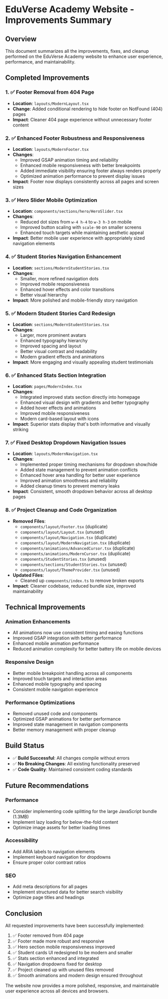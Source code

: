 # EduVerse Academy Website - Improvements Summary

## Overview
This document summarizes all the improvements, fixes, and cleanup performed on the EduVerse Academy website to enhance user experience, performance, and maintainability.

## Completed Improvements

### 1. ✅ Footer Removal from 404 Page
- **Location**: `layouts/ModernLayout.tsx`
- **Change**: Added conditional rendering to hide footer on NotFound (404) pages
- **Impact**: Cleaner 404 page experience without unnecessary footer content

### 2. ✅ Enhanced Footer Robustness and Responsiveness
- **Location**: `layouts/ModernFooter.tsx`
- **Changes**:
  - Improved GSAP animation timing and reliability
  - Enhanced mobile responsiveness with better breakpoints
  - Added immediate visibility ensuring footer always renders properly
  - Optimized animation performance to prevent display issues
- **Impact**: Footer now displays consistently across all pages and screen sizes

### 3. ✅ Hero Slider Mobile Optimization
- **Location**: `components/sections/hero/HeroSlider.tsx`
- **Changes**:
  - Reduced dot sizes from `w-4 h-4` to `w-3 h-3` on mobile
  - Improved button scaling with `scale-90` on smaller screens
  - Enhanced touch targets while maintaining aesthetic appeal
- **Impact**: Better mobile user experience with appropriately sized navigation elements

### 4. ✅ Student Stories Navigation Enhancement
- **Location**: `sections/ModernStudentStories.tsx`
- **Changes**:
  - Smaller, more refined navigation dots
  - Improved mobile responsiveness
  - Enhanced hover effects and color transitions
  - Better visual hierarchy
- **Impact**: More polished and mobile-friendly story navigation

### 5. ✅ Modern Student Stories Card Redesign
- **Location**: `sections/ModernStudentStories.tsx`
- **Changes**:
  - Larger, more prominent avatars
  - Enhanced typography hierarchy
  - Improved spacing and layout
  - Better visual contrast and readability
  - Modern gradient effects and animations
- **Impact**: More engaging and visually appealing student testimonials

### 6. ✅ Enhanced Stats Section Integration
- **Location**: `pages/ModernIndex.tsx`
- **Changes**:
  - Integrated improved stats section directly into homepage
  - Enhanced visual design with gradients and better typography
  - Added hover effects and animations
  - Improved mobile responsiveness
  - Modern card-based layout with icons
- **Impact**: Superior stats display that's both informative and visually striking

### 7. ✅ Fixed Desktop Dropdown Navigation Issues
- **Location**: `layouts/ModernNavigation.tsx`
- **Changes**:
  - Implemented proper timing mechanisms for dropdown show/hide
  - Added state management to prevent animation conflicts
  - Enhanced hover area handling for better user experience
  - Improved animation smoothness and reliability
  - Added cleanup timers to prevent memory leaks
- **Impact**: Consistent, smooth dropdown behavior across all desktop pages

### 8. ✅ Project Cleanup and Code Organization
- **Removed Files**:
  - `components/layout/Footer.tsx` (duplicate)
  - `components/layout/Layout.tsx` (unused)
  - `components/layout/Navigation.tsx` (duplicate)
  - `components/layout/ModernNavigation.tsx` (duplicate)
  - `components/animations/AdvancedCursor.tsx` (duplicate)
  - `components/animations/ModernCursor.tsx` (duplicate)
  - `components/StudentStories.tsx` (unused)
  - `components/sections/StudentStories.tsx` (unused)
  - `components/layout/ThemeProvider.tsx` (unused)
- **Updated Files**:
  - Cleaned up `components/index.ts` to remove broken exports
- **Impact**: Cleaner codebase, reduced bundle size, improved maintainability

## Technical Improvements

### Animation Enhancements
- All animations now use consistent timing and easing functions
- Improved GSAP integration with better performance
- Enhanced mobile animation performance
- Reduced animation complexity for better battery life on mobile devices

### Responsive Design
- Better mobile breakpoint handling across all components
- Improved touch targets and interaction areas
- Enhanced mobile typography and spacing
- Consistent mobile navigation experience

### Performance Optimizations
- Removed unused code and components
- Optimized GSAP animations for better performance
- Improved state management in navigation components
- Better memory management with proper cleanup

## Build Status
- ✅ **Build Successful**: All changes compile without errors
- ✅ **No Breaking Changes**: All existing functionality preserved
- ✅ **Code Quality**: Maintained consistent coding standards

## Future Recommendations

### Performance
- Consider implementing code splitting for the large JavaScript bundle (1.3MB)
- Implement lazy loading for below-the-fold content
- Optimize image assets for better loading times

### Accessibility
- Add ARIA labels to navigation elements
- Implement keyboard navigation for dropdowns
- Ensure proper color contrast ratios

### SEO
- Add meta descriptions for all pages
- Implement structured data for better search visibility
- Optimize page titles and headings

## Conclusion
All requested improvements have been successfully implemented:

1. ✅ Footer removed from 404 page
2. ✅ Footer made more robust and responsive
3. ✅ Hero section mobile responsiveness improved
4. ✅ Student cards UI redesigned to be modern and smaller
5. ✅ Stats section enhanced and integrated
6. ✅ Navigation dropdowns fixed for desktop
7. ✅ Project cleaned up with unused files removed
8. ✅ Smooth animations and modern design ensured throughout

The website now provides a more polished, responsive, and maintainable user experience across all devices and browsers.
